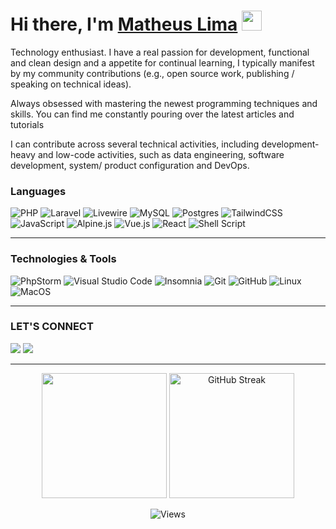 
<h1>Hi there, I'm <a href="https://matheuslima.com/" target="_blank">Matheus Lima</a> <img
src="https://github.com/blackcater/blackcater/raw/main/images/Hi.gif" height="32" /></h1>

Technology enthusiast. I have a real passion for development, functional and clean design  and a appetite for continual learning, I typically manifest by my community contributions (e.g., open source work, publishing / speaking on technical ideas).

Always obsessed with mastering the newest programming techniques and skills. You can find me constantly pouring over the latest articles and tutorials 

I can contribute across several technical activities, including development-heavy and low-code activities, such as data engineering, software development, system/ product configuration and DevOps.


### Languages

![PHP](https://img.shields.io/badge/php-%23777BB4.svg?style=for-the-badge&logo=php&logoColor=white)
![Laravel](https://img.shields.io/badge/laravel-%23FF2D20.svg?style=for-the-badge&logo=laravel&logoColor=white)
![Livewire](https://img.shields.io/badge/livewire-%234E56A6.svg?style=for-the-badge&logo=Livewire&logoColor=white)
![MySQL](https://img.shields.io/badge/mysql-%234479A1.svg?style=for-the-badge&logo=mysql&logoColor=white)
![Postgres](https://img.shields.io/badge/postgres-%23316192.svg?style=for-the-badge&logo=postgresql&logoColor=white)
![TailwindCSS](https://img.shields.io/badge/tailwindcss-%2338B2AC.svg?style=for-the-badge&logo=tailwind-css&logoColor=white)
![JavaScript](https://img.shields.io/badge/javascript-%23323330.svg?style=for-the-badge&logo=javascript&logoColor=%23F7DF1E)
![Alpine.js](https://img.shields.io/badge/Alpine.js-%238BC0D0.svg?style=for-the-badge&logo=alpine.js&logoColor=white)
![Vue.js](https://img.shields.io/badge/vuejs-%2335495e.svg?style=for-the-badge&logo=vuedotjs&logoColor=%234FC08D)
![React](https://img.shields.io/badge/react-%2320232a.svg?style=for-the-badge&logo=react&logoColor=%2361DAFB)
![Shell Script](https://img.shields.io/badge/shell_script-%23121011.svg?style=for-the-badge&logo=gnu-bash&logoColor=white)

---

### Technologies & Tools

![PhpStorm](https://img.shields.io/badge/phpstorm-143?style=for-the-badge&logo=phpstorm&logoColor=black&color=black&labelColor=darkorchid)
![Visual Studio Code](https://img.shields.io/badge/Visual%20Studio%20Code-007acc.svg?style=for-the-badge&logo=visual-studio-code&logoColor=white)
![Insomnia](https://img.shields.io/badge/insomnia-%234000BF.svg?style=for-the-badge&logo=insomnia&logoColor=white)
![Git](https://img.shields.io/badge/git-%23F05032.svg?style=for-the-badge&logo=git&logoColor=white)
![GitHub](https://img.shields.io/badge/github-%23181717.svg?style=for-the-badge&logo=github&logoColor=white)
![Linux](https://img.shields.io/badge/Linux-FCC624?style=for-the-badge&logo=linux&logoColor=black)
![MacOS](https://img.shields.io/badge/Mac%20OS-000000?style=for-the-badge&logo=apple&logoColor=white)

---

### LET'S CONNECT
<a href="https://www.linkedin.com/in/mlimadev" target="_blank">
    <img src="https://img.shields.io/badge/-LinkedIn-%230077B5?style=for-the-badge&logo=linkedin&logoColor=white" target="_blank"></a>
<a href="https://www.instagram.com/matheuslimadev" target="_blank">
    <img src="https://img.shields.io/badge/Instagram-%23E4405F.svg?style=for-the-badge&logo=Instagram&logoColor=white" target="_blank"></a>
    
---

<div align="center">
  <img height="200em" src="https://github-readme-stats.vercel.app/api/top-langs?username=limatheus&theme=dracula&show_icons=true" />
 <img  height="200em" src="https://github-readme-stats.vercel.app/api?username=limatheus&show_icons=true&count_private=true&theme=dracula" alt="GitHub Streak" />
  

  ![Views](https://komarev.com/ghpvc/?username=limatheus)	<p align="center">
</div>



